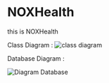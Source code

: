 # NOXHealth


this is NOXHealth

Class Diagram : 
![class diagram](https://user-images.githubusercontent.com/79135457/115811342-b6074700-a419-11eb-8d40-62e6c53caae5.jpg)

Database Diagram :

![Diagram Database](https://user-images.githubusercontent.com/79135457/117403118-e1b62100-af31-11eb-80d6-7a004adb3bc2.jpg)
